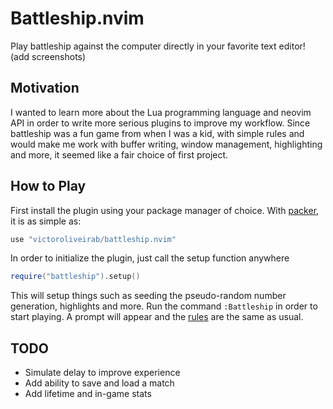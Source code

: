 # Battleship.nvim

Play battleship against the computer directly in your favorite text editor! (add screenshots)

## Motivation

I wanted to learn more about the Lua programming language and neovim API in order to write more serious plugins to improve my workflow. Since battleship was a fun game from when I was a kid, with simple rules and would make me work with buffer writing, window management, highlighting and more, it seemed like a fair choice of first project.

## How to Play

First install the plugin using your package manager of choice. With [packer](https://github.com/wbthomason/packer.nvim), it is as simple as:

```lua
use "victoroliveirab/battleship.nvim"
```

In order to initialize the plugin, just call the setup function anywhere

```lua
require("battleship").setup()
```

This will setup things such as seeding the pseudo-random number generation, highlights and more.
Run the command `:Battleship` in order to start playing. A prompt will appear and the [rules](https://www.hasbro.com/common/instruct/battleship.pdf) are the same as usual.

## TODO

- Simulate delay to improve experience
- Add ability to save and load a match
- Add lifetime and in-game stats
